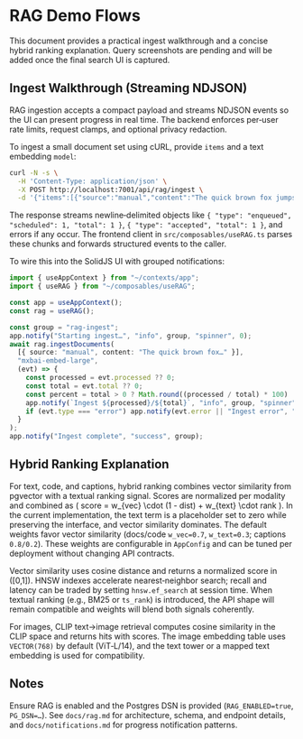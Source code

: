 # RAG Demo Flows

This document provides a practical ingest walkthrough and a concise hybrid ranking explanation. Query screenshots are pending and will be added once the final search UI is captured.

## Ingest Walkthrough (Streaming NDJSON)

RAG ingestion accepts a compact payload and streams NDJSON events so the UI can present progress in real time. The backend enforces per‑user rate limits, request clamps, and optional privacy redaction.

To ingest a small document set using cURL, provide `items` and a text embedding `model`:

```bash
curl -N -s \
  -H 'Content-Type: application/json' \
  -X POST http://localhost:7001/api/rag/ingest \
  -d '{"items":[{"source":"manual","content":"The quick brown fox jumps over the lazy dog."}],"model":"mxbai-embed-large"}'
```

The response streams newline‑delimited objects like `{ "type": "enqueued", "scheduled": 1, "total": 1 }`, `{ "type": "accepted", "total": 1 }`, and errors if any occur. The frontend client in `src/composables/useRAG.ts` parses these chunks and forwards structured events to the caller.

To wire this into the SolidJS UI with grouped notifications:

```ts
import { useAppContext } from "~/contexts/app";
import { useRAG } from "~/composables/useRAG";

const app = useAppContext();
const rag = useRAG();

const group = "rag-ingest";
app.notify("Starting ingest…", "info", group, "spinner", 0);
await rag.ingestDocuments(
  [{ source: "manual", content: "The quick brown fox…" }],
  "mxbai-embed-large",
  (evt) => {
    const processed = evt.processed ?? 0;
    const total = evt.total ?? 0;
    const percent = total > 0 ? Math.round((processed / total) * 100) : undefined;
    app.notify(`Ingest ${processed}/${total}`, "info", group, "spinner", percent);
    if (evt.type === "error") app.notify(evt.error || "Ingest error", "error", group);
  }
);
app.notify("Ingest complete", "success", group);
```

## Hybrid Ranking Explanation

For text, code, and captions, hybrid ranking combines vector similarity from pgvector with a textual ranking signal. Scores are normalized per modality and combined as \( score = w_{vec} \cdot (1 - dist) + w_{text} \cdot rank \). In the current implementation, the text term is a placeholder set to zero while preserving the interface, and vector similarity dominates. The default weights favor vector similarity (docs/code `w_vec=0.7`, `w_text=0.3`; captions `0.8/0.2`). These weights are configurable in `AppConfig` and can be tuned per deployment without changing API contracts.

Vector similarity uses cosine distance and returns a normalized score in \([0,1]\). HNSW indexes accelerate nearest‑neighbor search; recall and latency can be traded by setting `hnsw.ef_search` at session time. When textual ranking (e.g., BM25 or `ts_rank`) is introduced, the API shape will remain compatible and weights will blend both signals coherently.

For images, CLIP text→image retrieval computes cosine similarity in the CLIP space and returns hits with scores. The image embedding table uses `VECTOR(768)` by default (ViT‑L/14), and the text tower or a mapped text embedding is used for compatibility.

## Notes

Ensure RAG is enabled and the Postgres DSN is provided (`RAG_ENABLED=true`, `PG_DSN=…`). See `docs/rag.md` for architecture, schema, and endpoint details, and `docs/notifications.md` for progress notification patterns.
